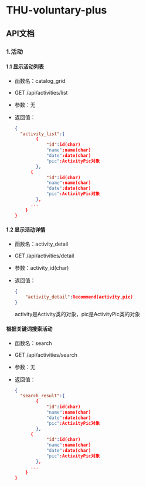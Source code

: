 # THU-voluntary-plus

## API文档

### 1.活动

#### 1.1 显示活动列表

- 函数名：catalog_grid

- GET /api/activities/list

- 参数：无

- 返回值：

  ```json
  {
  	"activity_list":{
          {
              "id":id(char)
              "name":name(char)
              "date":date(char)
              "pic":ActivityPic对象
          },
  		{
              "id":id(char)
              "name":name(char)
              "date":date(char)
              "pic":ActivityPic对象
          },
  		...
      }
  }
  ```

#### 1.2 显示活动详情

- 函数名：activity_detail

- GET /api/activities/detail

- 参数：activity_id(char)

- 返回值：

  ```json
  {
      "activity_detail":Recommend(activity,pic)
  }
  ```

  activity是Activity类的对象，pic是ActivityPic类的对象

#### 根据关键词搜索活动

- 函数名：search

- GET /api/activities/search

- 参数：无

- 返回值：

  ```json
  {
  	"search_result":{
          {
              "id":id(char)
              "name":name(char)
              "date":date(char)
              "pic":ActivityPic对象
          },
  		{
              "id":id(char)
              "name":name(char)
              "date":date(char)
              "pic":ActivityPic对象
          },
  		...
      }
  }
  ```

  
